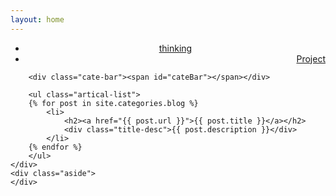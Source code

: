 ```yaml
---
layout: home
---
```


<div class="index-content blog">
    <div class="section">
        <ul class="artical-cate">
            <!-- <li class="on"><a href="/"><span>Blog</span></a></li> -->
            <li style="text-align:center"><a href="/opinion"><span>thinking</span></a></li>
            <li style="text-align:right"><a href="/project"><span>Project</span></a></li>
        </ul>

        <div class="cate-bar"><span id="cateBar"></span></div>

        <ul class="artical-list">
        {% for post in site.categories.blog %}
            <li>
                <h2><a href="{{ post.url }}">{{ post.title }}</a></h2>
                <div class="title-desc">{{ post.description }}</div>
            </li>
        {% endfor %}
        </ul>
    </div>
    <div class="aside">
    </div>
</div>
